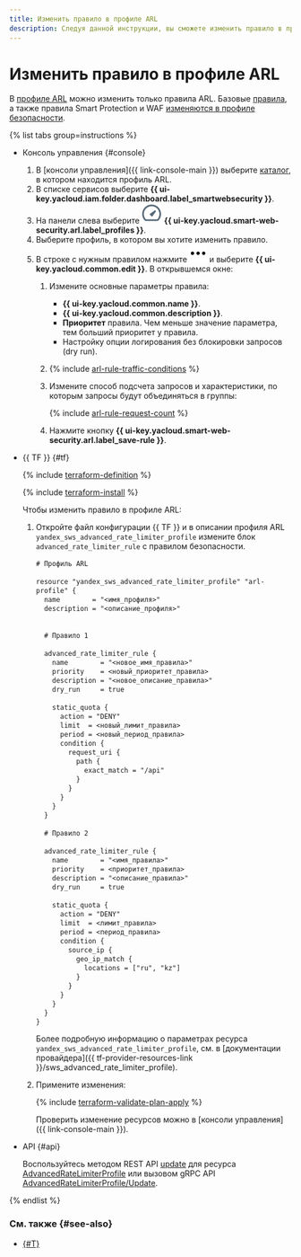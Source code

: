 ```yaml
---
title: Изменить правило в профиле ARL
description: Следуя данной инструкции, вы сможете изменить правило в профиле ARL.
---
```


# Изменить правило в профиле ARL

В [профиле ARL](../concepts/arl.md) можно изменить только правила ARL. Базовые [правила](../concepts/rules.md), а также правила Smart Protection и WAF [изменяются в профиле безопасности](rule-update.md).

{% list tabs group=instructions %}

- Консоль управления {#console}

  1. В [консоли управления]({{ link-console-main }}) выберите [каталог](../../resource-manager/concepts/resources-hierarchy.md#folder), в котором находится профиль ARL.
  1. В списке сервисов выберите **{{ ui-key.yacloud.iam.folder.dashboard.label_smartwebsecurity }}**.
  1. На панели слева выберите ![image](../../_assets/smartwebsecurity/arl.svg) **{{ ui-key.yacloud.smart-web-security.arl.label_profiles }}**.
  1. Выберите профиль, в котором вы хотите изменить правило.
  1. В строке с нужным правилом нажмите ![options](../../_assets/console-icons/ellipsis.svg) и выберите **{{ ui-key.yacloud.common.edit }}**. В открывшемся окне:
      1. Измените основные параметры правила:
          * **{{ ui-key.yacloud.common.name }}**.
          * **{{ ui-key.yacloud.common.description }}**.
          * **Приоритет** правила. Чем меньше значение параметра, тем больший приоритет у правила.
          * Настройку опции логирования без блокировки запросов (dry run).

      1. {% include [arl-rule-traffic-conditions](../../_includes/smartwebsecurity/arl-rule-traffic-conditions.md) %}

      1. Измените способ подсчета запросов и характеристики, по которым запросы будут объединяться в группы:

          {% include [arl-rule-request-count](../../_includes/smartwebsecurity/arl-rule-request-count.md) %}

      1. Нажмите кнопку **{{ ui-key.yacloud.smart-web-security.arl.label_save-rule }}**.

- {{ TF }} {#tf}

  {% include [terraform-definition](../../_tutorials/_tutorials_includes/terraform-definition.md) %}

  {% include [terraform-install](../../_includes/terraform-install.md) %}

  Чтобы изменить правило в профиле ARL:

  1. Откройте файл конфигурации {{ TF }} и в описании профиля ARL `yandex_sws_advanced_rate_limiter_profile` измените блок `advanced_rate_limiter_rule` с правилом безопасности.

      ```hcl
      # Профиль ARL

      resource "yandex_sws_advanced_rate_limiter_profile" "arl-profile" {
        name        = "<имя_профиля>"
        description = "<описание_профиля>"


        # Правило 1

        advanced_rate_limiter_rule {
          name        = "<новое_имя_правила>"
          priority    = <новый_приоритет_правила>
          description = "<новое_описание_правила>"
          dry_run     = true

          static_quota {
            action = "DENY"
            limit  = <новый_лимит_правила>
            period = <новый_период_правила>
            condition {
              request_uri {
                path {
                  exact_match = "/api"
                }
              }
            }
          }
        }

        # Правило 2

        advanced_rate_limiter_rule {
          name        = "<имя_правила>"
          priority    = <приоритет_правила>
          description = "<описание_правила>"
          dry_run     = true
  
          static_quota {
            action = "DENY"
            limit  = <лимит_правила>
            period = <период_правила>
            condition {
              source_ip {
                geo_ip_match {
                  locations = ["ru", "kz"]
                }
              }
            }
          }
        }
      }
      ```

      Более подробную информацию о параметрах ресурса `yandex_sws_advanced_rate_limiter_profile`, см. в [документации провайдера]({{ tf-provider-resources-link }}/sws_advanced_rate_limiter_profile).

  1. Примените изменения:

       {% include [terraform-validate-plan-apply](../../_tutorials/_tutorials_includes/terraform-validate-plan-apply.md) %}

       Проверить изменение ресурсов можно в [консоли управления]({{ link-console-main }}).

- API {#api}

  Воспользуйтесь методом REST API [update](../advanced_rate_limiter/api-ref/AdvancedRateLimiterProfile/update.md) для ресурса [AdvancedRateLimiterProfile](../advanced_rate_limiter/api-ref/AdvancedRateLimiterProfile/index.md) или вызовом gRPC API [AdvancedRateLimiterProfile/Update](../advanced_rate_limiter/api-ref/grpc/AdvancedRateLimiterProfile/update.md).

{% endlist %}

### См. также {#see-also}

* [{#T}](rule-delete.md)
